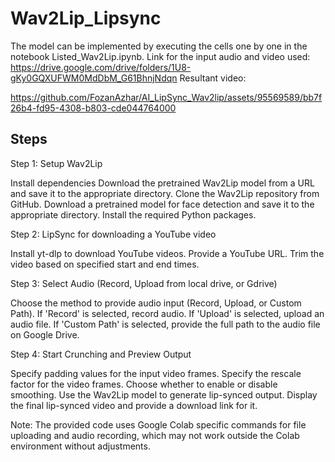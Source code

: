 # Wav2Lip_Lipsync

The model can be implemented by executing the cells one by one in the notebook Listed_Wav2Lip.ipynb.
Link for the input audio and video used:  https://drive.google.com/drive/folders/1U8-gKy0GQXUFWM0MdDbM_G61BhnjNdqn
Resultant video:


https://github.com/FozanAzhar/AI_LipSync_Wav2lip/assets/95569589/bb7f26b4-fd95-4308-b803-cde044764000




## Steps

Step 1: Setup Wav2Lip

Install dependencies
Download the pretrained Wav2Lip model from a URL and save it to the appropriate directory.
Clone the Wav2Lip repository from GitHub.
Download a pretrained model for face detection and save it to the appropriate directory.
Install the required Python packages.

Step 2: LipSync for downloading a YouTube video

Install yt-dlp to download YouTube videos.
Provide a YouTube URL.
Trim the video based on specified start and end times.

Step 3: Select Audio (Record, Upload from local drive, or Gdrive)

Choose the method to provide audio input (Record, Upload, or Custom Path).
If 'Record' is selected, record audio.
If 'Upload' is selected, upload an audio file.
If 'Custom Path' is selected, provide the full path to the audio file on Google Drive.

Step 4: Start Crunching and Preview Output

Specify padding values for the input video frames.
Specify the rescale factor for the video frames.
Choose whether to enable or disable smoothing.
Use the Wav2Lip model to generate lip-synced output.
Display the final lip-synced video and provide a download link for it.

Note: The provided code uses Google Colab specific commands for file uploading and audio recording, which may not work outside the Colab environment without adjustments.
